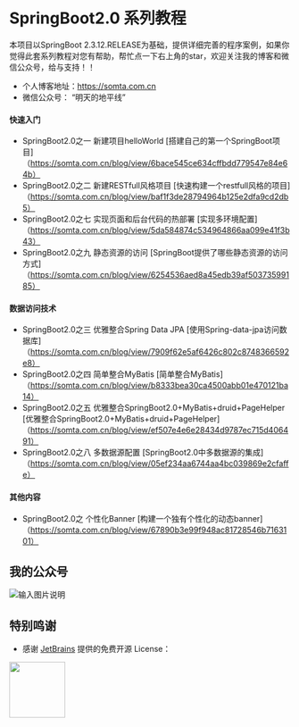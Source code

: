 # SpringBoot2.0 系列教程

本项目以SpringBoot 2.3.12.RELEASE为基础，提供详细完善的程序案例，如果你觉得此套系列教程对您有帮助，帮忙点一下右上角的star，欢迎关注我的博客和微信公众号，给与支持！！

- 个人博客地址：https://somta.com.cn
- 微信公众号： “明天的地平线”


#### 快速入门

- SpringBoot2.0之一 新建项目helloWorld  [搭建自己的第一个SpringBoot项目] （https://somta.com.cn/blog/view/6bace545ce634cffbdd779547e84e64b）
- SpringBoot2.0之二 新建RESTfull风格项目  [快速构建一个restfull风格的项目] （https://somta.com.cn/blog/view/baf1f3de28794964b125e2dfa9cd2db5）
- SpringBoot2.0之七 实现页面和后台代码的热部署  [实现多环境配置] （https://somta.com.cn/blog/view/5da584874c534964866aa099e41f3b43）
- SpringBoot2.0之九 静态资源的访问  [SpringBoot提供了哪些静态资源的访问方式] （https://somta.com.cn/blog/view/6254536aed8a45edb39af50373599185）


#### 数据访问技术

- SpringBoot2.0之三 优雅整合Spring Data JPA [使用Spring-data-jpa访问数据库] （https://somta.com.cn/blog/view/7909f62e5af6426c802c8748366592e8）
- SpringBoot2.0之四 简单整合MyBatis [简单整合MyBatis] （https://somta.com.cn/blog/view/b8333bea30ca4500abb01e470121ba14）
- SpringBoot2.0之五 优雅整合SpringBoot2.0+MyBatis+druid+PageHelper [优雅整合SpringBoot2.0+MyBatis+druid+PageHelper]（https://somta.com.cn/blog/view/ef507e4e6e28434d9787ec715d406491）
- SpringBoot2.0之八 多数据源配置 [SpringBoot2.0中多数据源的集成]（https://somta.com.cn/blog/view/05ef234aa6744aa4bc039869e2cfaffe）


#### 其他内容
- SpringBoot2.0之 个性化Banner  [构建一个独有个性化的动态banner] （https://somta.com.cn/blog/view/67890b3e99f948ac81728546b7163101）


## 我的公众号

![输入图片说明](https://gitee.com/uploads/images/2018/0412/163958_59c5e3de_483361.jpeg "明天的地平线")

## 特别鸣谢

- 感谢 [JetBrains](https://jb.gg/OpenSourceSupport) 提供的免费开源 License：

<img src="https://resources.jetbrains.com/storage/products/company/brand/logos/jb_beam.png"  width="100" height="100" />
